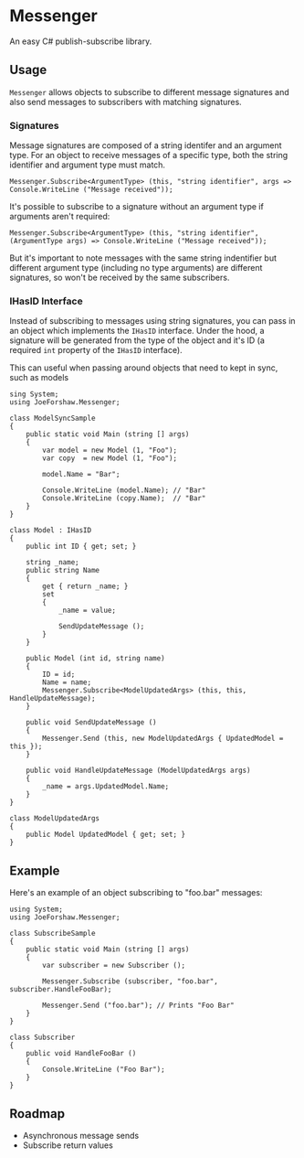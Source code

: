 # Messenger
An easy C# publish-subscribe library.

## Usage
`Messenger` allows objects to subscribe to different message signatures and also send messages to subscribers with matching signatures.

### Signatures
Message signatures are composed of a string identifer and an argument type. For an object to receive messages of a specific type, both the string identifier and argument type must match.
```
Messenger.Subscribe<ArgumentType> (this, "string identifier", args => Console.WriteLine ("Message received"));
```

It's possible to subscribe to a signature without an argument type if arguments aren't required:
```
Messenger.Subscribe<ArgumentType> (this, "string identifier", (ArgumentType args) => Console.WriteLine ("Message received"));
```

But it's important to note messages with the same string indentifier but different argument type (including no type arguments) are different signatures, so won't be received by the same subscribers.

### IHasID Interface
Instead of subscribing to messages using string signatures, you can pass in an object which implements the `IHasID` interface. Under the hood, a signature will be generated from the type of the object and it's ID (a required `int` property of the `IHasID` interface).

This can useful when passing around objects that need to kept in sync, such as models
```
sing System;
using JoeForshaw.Messenger;

class ModelSyncSample
{
    public static void Main (string [] args)
    {
        var model = new Model (1, "Foo");
        var copy  = new Model (1, "Foo");
        
        model.Name = "Bar";
        
        Console.WriteLine (model.Name); // "Bar"
        Console.WriteLine (copy.Name);  // "Bar"
    }
}

class Model : IHasID
{
    public int ID { get; set; }

    string _name;
    public string Name
    {
        get { return _name; }
        set
        {
            _name = value;
            
            SendUpdateMessage ();
        }
    }

    public Model (int id, string name)
    {
        ID = id;
        Name = name;
        Messenger.Subscribe<ModelUpdatedArgs> (this, this, HandleUpdateMessage);
    }
    
    public void SendUpdateMessage ()
    {
        Messenger.Send (this, new ModelUpdatedArgs { UpdatedModel = this });
    }
    
    public void HandleUpdateMessage (ModelUpdatedArgs args)
    {
        _name = args.UpdatedModel.Name;
    }
}

class ModelUpdatedArgs
{
    public Model UpdatedModel { get; set; }
}
```

## Example
Here's an example of an object subscribing to "foo.bar" messages:
```
using System;
using JoeForshaw.Messenger;

class SubscribeSample
{
    public static void Main (string [] args)
    {
        var subscriber = new Subscriber ();

        Messenger.Subscribe (subscriber, "foo.bar", subscriber.HandleFooBar);
        
        Messenger.Send ("foo.bar"); // Prints "Foo Bar"
    }
}

class Subscriber
{
    public void HandleFooBar ()
    {
        Console.WriteLine ("Foo Bar");
    }
}
```

## Roadmap
* Asynchronous message sends
* Subscribe return values
